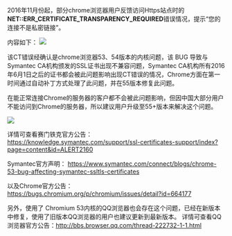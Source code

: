 2016年11月份起，部分chrome浏览器用户反馈访问Https站点时的**NET::ERR_CERTIFICATE_TRANSPARENCY_REQUIRED**错误情况，提示“您的连接不是私密链接”。

内容如下：
![](http://imgcache.tcecqpoc.fsphere.cn/image/mc.qcloudimg.com/static/img/0fdf027303e53946698dcb377431597e/0.png)

该CT错误经确认是chrome浏览器53、54版本的内核问题，该 BUG 导致与 Symantec CA机构颁发的SSL证书出现不兼容问题，Symantec CA机构所有2016年6月1日之后的证书都会被此问题影响出现CT错误的情况，Chrome方面在第一时间通过自动补丁方式处理了此问题，并在55版本修复此问题。

在能正常连接Chrome的服务器的客户都不会被此问题影响，但因中国大部分用户不能访问到Chrome的服务器，所以建议用户升级至55+版本来解决这个问题。

![](http://imgcache.tcecqpoc.fsphere.cn/image/mc.qcloudimg.com/static/img/25a818d9e80a02c2b8b7c90f0e1c93df/1.png)

详情可查看赛门铁克官方公告：
https://knowledge.symantec.com/support/ssl-certificates-support/index?page=content&id=ALERT2160

Symantec官方声明：	https://www.symantec.com/connect/blogs/chrome-53-bug-affecting-symantec-ssltls-certificates

以及Chrome官方公告：
https://bugs.chromium.org/p/chromium/issues/detail?id=664177

另外，使用了 Chromium 53内核的QQ浏览器也会存在这个问题，已经在新版本中修复，使用了旧版本QQ浏览器的用户也建议更新到最新版本。
详情可查看QQ浏览器官方公告：http://bbs.browser.qq.com/thread-222732-1-1.html
